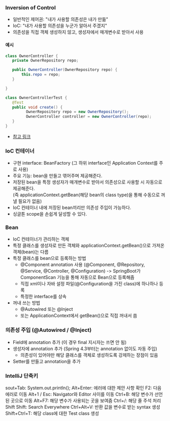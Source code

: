 ### Inversion of Control
- 일반적인 제어권: "내가 사용할 의존성은 내가 만듦"
- IoC: "내가 사용할 의존성을 누군가 알아서 주겠지"
- 의존성을 직접 객체 생성하지 않고, 생성자에서 매개변수로 받아서 사용

#### 예시
```java
class OwnerController {
   private OwnerRepository repo;

   public OwnerController(OwnerRepository repo) {
       this.repo = repo;
   } 

}

class OwnerControllerTest {
   @Test
   public void create() {
         OwnerRepository repo = new OwnerRepository();
         OwnerController controller = new OwnerController(repo);
   }
}
```
- [참고 링크](https://martinfowler.com/articles/injection.html)

### IoC 컨테이너
- 구현 interface: BeanFactory (그 하위 interface인 Application Context를 주로 사용)
- 주요 기능: bean을 만들고 엮어주며 제공해준다.
- 저장된 bean을 특정 생성자가 매개변수로 받아서 의존성으로 사용할 시 자동으로 제공해준다.  
  (즉 applicationContext.getBean(해당 bean의 class type)을 통해 수동으로 꺼낼 필요가 없음)
- IoC 컨테이너 내에 저장된 bean끼리만 의존성 주입이 가능하다.
- 싱글톤 scope을 손쉽게 달성할 수 있다.

### Bean
- IoC 컨테이너가 관리하는 객체
- 특정 클래스를 생성자로 만든 객체와 applicationContext.getBean()으로 가져온 객체(bean)는 다름
- 특정 클래스를 bean으로 등록하는 방법
  - @Component annotation 사용 (@Component, @Repository, @Service, @Controller, @Configuration) -> SpringBoot가 ComponentScan 기능을 통해 자동으로 Bean으로 등록해줌
  - 직접 xml이나 자바 설정 파일(@Configuration을 가진 class)에 하나하나 등록
  - 특정한 interface를 상속
- 꺼내 쓰는 방법
  - @Autowired 또는 @Inject
  - 또는 ApplicationContext에서 getBean()으로 직접 꺼내서 씀

### 의존성 주입 (@Autowired / @Inject)
- Field에 annotation 추가 (이 경우 final 지시자는 쓰면 안 됨)
- 생성자에 annotation 추가 (Spring 4.3부터는 annotation 없이도 자동 주입)
  - 의존성이 있어야만 해당 클래스를 객체로 생성하도록 강제하는 장점이 있음
- Setter를 만들고 annotation을 추가

### IntelliJ 단축키
sout+Tab: System.out.println();
Alt+Enter: 에러에 대한 제안 사항 확인
F2: 다음 에러로 이동
Alt+1 / Esc: Navigator와 Editor 사이를 이동
Ctrl+B: 해당 변수가 선언된 곳으로 이동
Alt+F7: 해당 변수가 사용되는 곳을 보여줌
Ctrl+/: 해당 줄 주석 처리
Shift Shift: Search Everywhere
Ctrl+Alt+V: 반환 값을 변수로 받는 syntax 생성
Shift+Ctrl+T: 해당 class에 대한 Test class 생성
